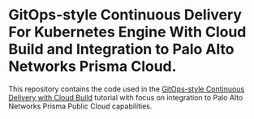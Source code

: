# GitOps-style Continuous Delivery For Kubernetes Engine With Cloud Build and Integration to Palo Alto Networks Prisma Cloud.

This repository contains the code used in the
[GitOps-style Continuous Delivery with Cloud Build](https://cloud.google.com/kubernetes-engine/docs/tutorials/gitops-cloud-build)
tutorial with focus on integration to Palo Alto Networks Prisma Public Cloud capabilities.
